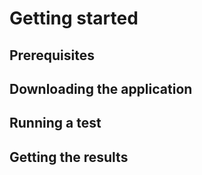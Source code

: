 # Getting started

## Prerequisites

## Downloading the application

## Running a test

## Getting the results
